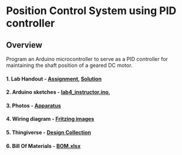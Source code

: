 # Position Control System using PID controller

## Overview
Program an Arduino microcontroller to serve as a PID controller for maintaining the shaft position
of a geared DC motor.

#### 1. Lab Handout - [Assignment](), [Solution]()
#### 2. Arduino sketches - [lab4_instructor.ino](), 
#### 3. Photos - [Apparatus](https://github.com/westpoint-robotics/xe475/tree/master/lab4/Photos)
#### 4. Wiring diagram - [Fritzing images](https://github.com/westpoint-robotics/xe475/tree/master/lab4/Fritzing)
#### 5. Thingiverse - [Design Collection](https://www.thingiverse.com/westpoint/collections/mechatronics-pid-control-lab-apparatus)
#### 6. Bill Of Materials - [BOM.xlsx](https://github.com/westpoint-robotics/xe475/blob/master/lab4/bill-of-materials.xlsx)
